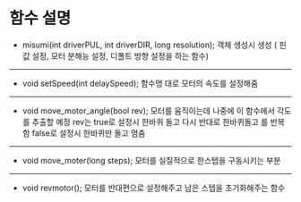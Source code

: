 # 함수 설명

- misumi(int driverPUL, int driverDIR, long resolution);
  객체 생성시 생성 ( 핀 값 설정, 모터 분해능 설정, 디폴트 방향 설정을 하는 함수)

---

- void setSpeed(int delaySpeed);
  함수명 대로 모터의 속도를 설정해줌

---

- void move_motor_angle(bool rev);
  모터를 움직이는데 나중에 이 함수에서 각도를 추출할 예정
  rev는 true로 설정시 한바퀴 돌고 다시 반대로 한바퀴돌고 를 반복함
  false로 설정시 한바퀴만 돌고 멈춤

---

- void move_moter(long steps);
  모터를 실질적으로 한스텝을 구동시키는 부분

---

- void revmotor();
  모터를 반대편으로 설정해주고 남은 스텝을 초기화해주는 함수
